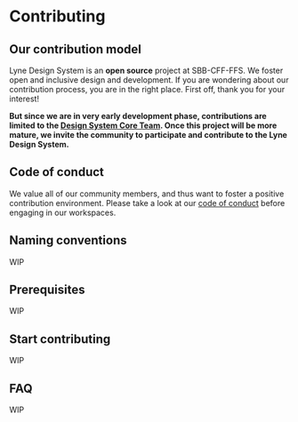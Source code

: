 # Contributing

## Our contribution model

Lyne Design System is an **open source** project at SBB-CFF-FFS. We foster
open and inclusive design and development. If you are wondering about our
contribution process, you are in the right place. First off, thank you for 
your interest!

**But since we are in very early development phase, contributions are limited to 
the [Design System Core Team](https://github.com/lyne-design-system/lyne/blob/master/docs/TERMINOLOGY.md#design-system-core-team). Once this project will be more mature, we invite
the community to participate and contribute to the Lyne Design System.**

## Code of conduct

We value all of our community members, and thus want to foster a positive
contribution environment. Please take a look at our
[code of conduct](./CODE_OF_CONDUCT.md) before engaging in our workspaces.

## Naming conventions
WIP

## Prerequisites
WIP

## Start contributing
WIP

## FAQ
WIP
